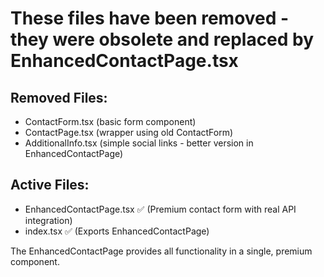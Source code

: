 # These files have been removed - they were obsolete and replaced by EnhancedContactPage.tsx

## Removed Files:
- ContactForm.tsx (basic form component)
- ContactPage.tsx (wrapper using old ContactForm)
- AdditionalInfo.tsx (simple social links - better version in EnhancedContactPage)

## Active Files:
- EnhancedContactPage.tsx ✅ (Premium contact form with real API integration)
- index.tsx ✅ (Exports EnhancedContactPage)

The EnhancedContactPage provides all functionality in a single, premium component.
